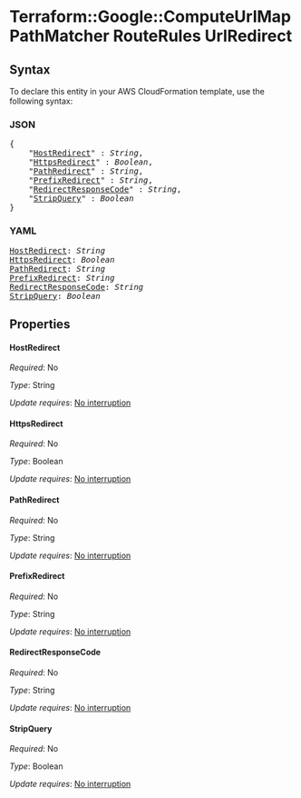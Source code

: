# Terraform::Google::ComputeUrlMap PathMatcher RouteRules UrlRedirect

## Syntax

To declare this entity in your AWS CloudFormation template, use the following syntax:

### JSON

<pre>
{
    "<a href="#hostredirect" title="HostRedirect">HostRedirect</a>" : <i>String</i>,
    "<a href="#httpsredirect" title="HttpsRedirect">HttpsRedirect</a>" : <i>Boolean</i>,
    "<a href="#pathredirect" title="PathRedirect">PathRedirect</a>" : <i>String</i>,
    "<a href="#prefixredirect" title="PrefixRedirect">PrefixRedirect</a>" : <i>String</i>,
    "<a href="#redirectresponsecode" title="RedirectResponseCode">RedirectResponseCode</a>" : <i>String</i>,
    "<a href="#stripquery" title="StripQuery">StripQuery</a>" : <i>Boolean</i>
}
</pre>

### YAML

<pre>
<a href="#hostredirect" title="HostRedirect">HostRedirect</a>: <i>String</i>
<a href="#httpsredirect" title="HttpsRedirect">HttpsRedirect</a>: <i>Boolean</i>
<a href="#pathredirect" title="PathRedirect">PathRedirect</a>: <i>String</i>
<a href="#prefixredirect" title="PrefixRedirect">PrefixRedirect</a>: <i>String</i>
<a href="#redirectresponsecode" title="RedirectResponseCode">RedirectResponseCode</a>: <i>String</i>
<a href="#stripquery" title="StripQuery">StripQuery</a>: <i>Boolean</i>
</pre>

## Properties

#### HostRedirect

_Required_: No

_Type_: String

_Update requires_: [No interruption](https://docs.aws.amazon.com/AWSCloudFormation/latest/UserGuide/using-cfn-updating-stacks-update-behaviors.html#update-no-interrupt)

#### HttpsRedirect

_Required_: No

_Type_: Boolean

_Update requires_: [No interruption](https://docs.aws.amazon.com/AWSCloudFormation/latest/UserGuide/using-cfn-updating-stacks-update-behaviors.html#update-no-interrupt)

#### PathRedirect

_Required_: No

_Type_: String

_Update requires_: [No interruption](https://docs.aws.amazon.com/AWSCloudFormation/latest/UserGuide/using-cfn-updating-stacks-update-behaviors.html#update-no-interrupt)

#### PrefixRedirect

_Required_: No

_Type_: String

_Update requires_: [No interruption](https://docs.aws.amazon.com/AWSCloudFormation/latest/UserGuide/using-cfn-updating-stacks-update-behaviors.html#update-no-interrupt)

#### RedirectResponseCode

_Required_: No

_Type_: String

_Update requires_: [No interruption](https://docs.aws.amazon.com/AWSCloudFormation/latest/UserGuide/using-cfn-updating-stacks-update-behaviors.html#update-no-interrupt)

#### StripQuery

_Required_: No

_Type_: Boolean

_Update requires_: [No interruption](https://docs.aws.amazon.com/AWSCloudFormation/latest/UserGuide/using-cfn-updating-stacks-update-behaviors.html#update-no-interrupt)

